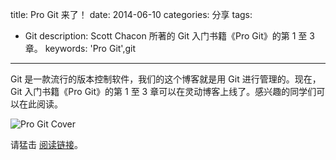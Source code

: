 title: Pro Git 来了！
date: 2014-06-10
categories: 分享
tags:
- Git
description: Scott Chacon 所著的 Git 入门书籍《Pro Git》的第 1 至 3 章。
keywords: 'Pro Git',git
---

Git 是一款流行的版本控制软件，我们的这个博客就是用 Git 进行管理的。现在，Git 入门书籍《Pro Git》的第 1 至 3 章可以在灵动博客上线了。感兴趣的同学们可以在此阅读。

![Pro Git Cover](http://git-scm.com/images/books/pro-git@2x.jpg)

请猛击 [阅读链接](/progit)。